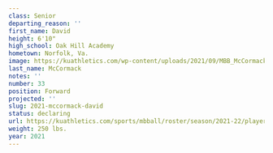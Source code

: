 ```yaml
---
class: Senior
departing_reason: ''
first_name: David
height: 6'10"
high_school: Oak Hill Academy
hometown: Norfolk, Va.
image: https://kuathletics.com/wp-content/uploads/2021/09/MBB_McCormack_David_HS_1111-600x400.jpg
last_name: McCormack
notes: ''
number: 33
position: Forward
projected: ''
slug: 2021-mccormack-david
status: declaring
url: https://kuathletics.com/sports/mbball/roster/season/2021-22/player/david-mccormack/
weight: 250 lbs.
year: 2021
---
```

